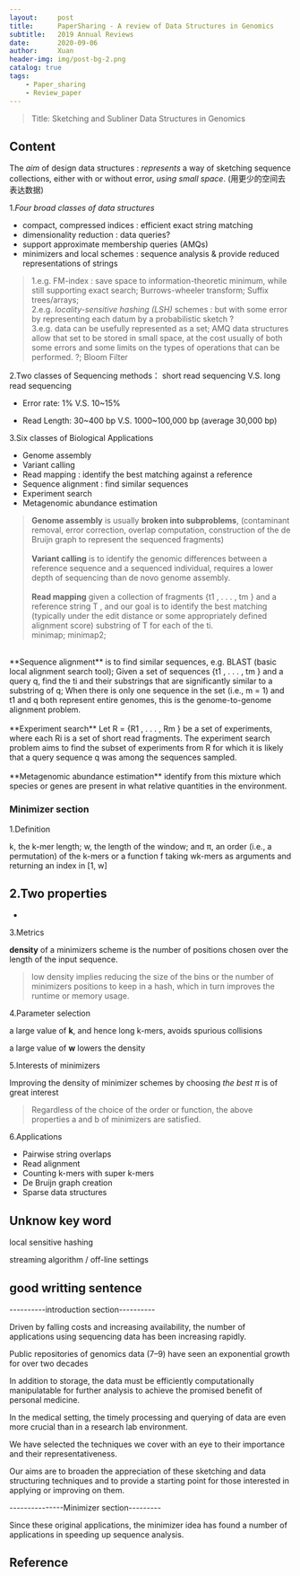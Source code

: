 ```yaml
---
layout:     post
title:      PaperSharing - A review of Data Structures in Genomics
subtitle:   2019 Annual Reviews
date:       2020-09-06
author:     Xuan
header-img: img/post-bg-2.png
catalog: true
tags:
    - Paper_sharing 
    - Review_paper
---
```


> Title: Sketching and Subliner Data Structures in Genomics


## Content

The *aim* of design data structures : *represents* a way of sketching sequence collections, either with or without error, *using small space*. (用更少的空间去表达数据)



1.*Four broad classes of data structures*
- compact, compressed indices : efficient exact string matching 
- dimensionality reduction : data queries?
- support approximate membership queries (AMQs)
- minimizers and local schemes : sequence analysis & provide reduced representations of strings

> 1.e.g. FM-index : save space to information-theoretic minimum, while still supporting exact search; Burrows-wheeler transform; Suffix trees/arrays;  
2.e.g. *locality-sensitive hashing (LSH)* schemes : but with some error by representing each datum by a probabilistic sketch ?  
3.e.g.  data can be usefully represented as a set; AMQ data structures allow that set to be stored in small space, at the cost usually of both some errors and some limits on the types of operations that can be performed. ?; Bloom Filter



2.Two classes of Sequencing methods：
  short read sequencing V.S. long read sequencing
- Error rate: 1% V.S. 10\~15%

- Read Length: 30\~400 bp V.S. 1000\~100,000 bp (average 30,000 bp)



3.Six classes of Biological Applications
- Genome assembly 
- Variant calling
- Read mapping : identify the best matching against a reference
- Sequence alignment : find similar sequences
- Experiment search 
- Metagenomic abundance estimation


>**Genome assembly** is usually **broken into subproblems**, (contaminant removal, error correction, overlap computation, construction of the de Bruijn graph to represent the sequenced fragments)<br /><br />
**Variant calling** is to identify the genomic differences between a reference sequence and a sequenced individual, requires a lower depth of sequencing than de novo genome assembly.<br />  
**Read mapping** given a collection of fragments {t1 , . . . , tm } and a reference string T , and our goal is to identify the best matching (typically under the edit distance or some appropriately defined alignment score) substring of T for each of the ti.  
minimap; minimap2;
<br />   
**Sequence alignment** is to find similar sequences, e.g. BLAST (basic local alignment search tool); Given a set of sequences {t1 , . . . , tm } and a query q, find the ti and their substrings that are significantly similar to a substring of q; When there is only one sequence in the set (i.e., m = 1) and t1 and q both represent entire genomes, this is the genome-to-genome alignment problem.<br /><br />
**Experiment search** Let R = {R1 , . . . , Rm } be a set of experiments, where each Ri is a set of short read fragments. The experiment search problem aims to find the subset of experiments from R for which it is likely that a query sequence q was among the sequences sampled.<br /><br />
**Metagenomic abundance estimation** identify from this mixture which species or genes are present in what relative quantities in the environment.

### Minimizer section

1.Definition 

k, the k-mer length; w, the length of the window; and π, an order (i.e., a permutation) of the k-mers or a function f taking wk-mers as arguments and returning an index in [1, w] 

2.Two properties
- 
- 

3.Metrics

**density** of a minimizers scheme is the number of positions chosen over the length of the input sequence.
>low density implies reducing the size of the bins or the number of minimizers positions to keep in a hash, which in turn improves the runtime or memory usage.

4.Parameter selection

a large value of **k**, and hence long k-mers, avoids spurious collisions

a large value of **w** lowers the density

5.Interests of minimizers

Improving the density of minimizer schemes by choosing *the best π* is of great interest
>Regardless of the choice of the order or function, the above properties a and b of minimizers are satisfied.

6.Applications

- Pairwise string overlaps
- Read alignment
- Counting k-mers with super k-mers
- De Bruijn graph creation
- Sparse data structures


<!-- ![paper structure](/img/post-ct-kmerr.png) -->

## Unknow key word

local sensitive hashing

streaming algorithm / off-line settings








## good writting sentence

----------introduction section----------

Driven by falling costs and increasing availability, the number of applications using sequencing data has been increasing rapidly. 

Public repositories of genomics data (7–9) have seen an exponential growth for over two decades 

In addition to storage, the data must be efficiently computationally manipulatable for further analysis to achieve the promised benefit of personal medicine. 

In the medical setting, the timely processing and querying of data are even more crucial than in a research lab environment. 


We have selected the techniques we cover with an eye to their importance and their representativeness.

Our aims are to broaden the appreciation of these sketching and data structuring techniques and to provide a starting point for those interested in applying or improving on them. 

---------------Minimizer section---------

Since these original applications, the minimizer idea has found a number of applications in speeding up sequence analysis. 


## Reference

